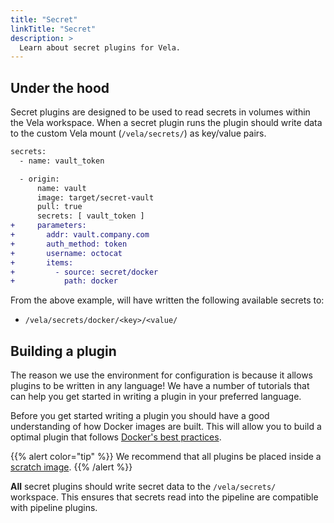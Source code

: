 ```yaml
---
title: "Secret"
linkTitle: "Secret"
description: >
  Learn about secret plugins for Vela.
---
```


## Under the hood

Secret plugins are designed to be used to read secrets in volumes within the Vela workspace. When a secret plugin runs the plugin should write data to the custom Vela mount (`/vela/secrets/`) as key/value pairs. 

```diff
secrets:
  - name: vault_token

  - origin:
      name: vault
      image: target/secret-vault
      pull: true
      secrets: [ vault_token ]
+     parameters:
+       addr: vault.company.com
+       auth_method: token
+       username: octocat
+       items:
+         - source: secret/docker
+           path: docker  
```

From the above example, will have written the following available secrets to:

* `/vela/secrets/docker/<key>/<value/`

## Building a plugin

The reason we use the environment for configuration is because it allows plugins to be written in any language! We have a number of tutorials that can help you get started in writing a plugin in your preferred language.

Before you get started writing a plugin you should have a good understanding of how Docker images are built. This will allow you to build a optimal plugin that follows [Docker's best practices](https://docs.docker.com/develop/develop-images/dockerfile_best-practices/).

{{% alert color="tip" %}}
We recommend that all plugins be placed inside a [scratch image](https://hub.docker.com/_/scratch).
{{% /alert %}}

**All** secret plugins should write secret data to the `/vela/secrets/` workspace. This ensures that secrets read into the pipeline are compatible with pipeline plugins.
